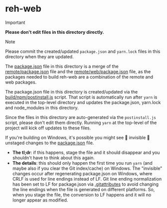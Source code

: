 # reh-web

> [!IMPORTANT]
> **Please don't edit files in this directory directly.**

> [!NOTE]
> Please commit the created/updated `package.json` and `yarn.lock` files in this directory when they are updated.

The [package.json](./package.json) file in this directory is a merge of the [remote/package.json](../package.json) file and the [remote/web/package.json](../web/package.json) file, as the packages needed to build reh-web are a combination of the remote and web packages.

The package.json file in this directory is created/updated via the [build/npm/postinstall.js](../../build/npm/postinstall.js) script. That script is automatically run after `yarn` is executed in the top-level directory and updates the package.json, yarn.lock and node_modules in this directory.

Since the files in this directory are auto-generated via the `postinstall.js` script, please don't edit them directly. Running `yarn` at the top-level of the project will kick off updates to these files.

If you're building on Windows, it's possible you might see 👻 invisible 👻 unstaged changes to the [package.json](./package.json) file.
- **The tl;dr**: if this happens, stage the file and it should disappear and you shouldn't have to think about this again.
- **The details**: this should only happen the first time you run `yarn` (and maybe also if you clear the Git index/cache) on Windows. The "invisible" changes occur after regenerating package.json on Windows, where CRLF is used for line endings instead of LF. Git line ending normalization has been set to LF for package.json via [.gitattributes](./.gitattributes) to avoid changing the line endings when the file is generated on different platforms. So, when you stage the file, the conversion to LF happens and it will no longer appear as modified.
